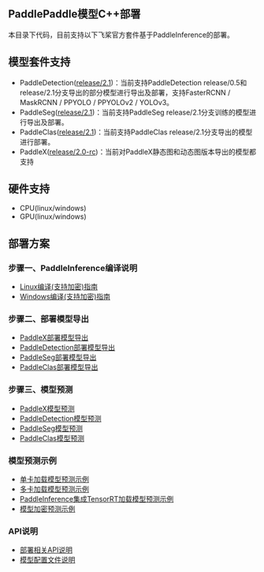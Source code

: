 ## PaddlePaddle模型C++部署

本目录下代码，目前支持以下飞桨官方套件基于PaddleInference的部署。

## 模型套件支持
- PaddleDetection([release/2.1](https://github.com/PaddlePaddle/PaddleDetection/tree/release/2.1))：当前支持PaddleDetection release/0.5和release/2.1分支导出的部分模型进行导出及部署，支持FasterRCNN / MaskRCNN / PPYOLO / PPYOLOv2 / YOLOv3。
- PaddleSeg([release/2.1](https://github.com/PaddlePaddle/PaddleSeg/tree/release/2.1))：当前支持PaddleSeg release/2.1分支训练的模型进行导出及部署。
- PaddleClas([release/2.1](https://github.com/PaddlePaddle/PaddleClas/tree/release/2.1))：当前支持PaddleClas release/2.1分支导出的模型进行部署。
- PaddleX([release/2.0-rc](https://github.com/PaddlePaddle/PaddleX))：当前对PaddleX静态图和动态图版本导出的模型都支持

## 硬件支持
- CPU(linux/windows)
- GPU(linux/windows)

## 部署方案
### 步骤一、PaddleInference编译说明
- [Linux编译(支持加密)指南](./docs/compile/paddle/linux.md)
- [Windows编译(支持加密)指南](./docs/compile/paddle/windows.md)

### 步骤二、部署模型导出
- [PaddleX部署模型导出](./docs/models/paddlex.md/#部署模型导出)
- [PaddleDetection部署模型导出](./docs/models/paddledetection.md/#部署模型导出)
- [PaddleSeg部署模型导出](./docs/models/paddleseg.md/#部署模型导出)
- [PaddleClas部署模型导出](./docs/models/paddleclas.md/#部署模型导出)

### 步骤三、模型预测
- [PaddleX模型预测](./docs/models/paddlex.md/#模型预测)
- [PaddleDetection模型预测](./docs/models/paddledetection.md/#模型预测)
- [PaddleSeg模型预测](./docs/models/paddleseg.md/#模型预测)
- [PaddleClas模型预测](./docs/models/paddleclas.md/#模型预测)




### 模型预测示例
- [单卡加载模型预测示例](./docs/demo/model_infer.md)
- [多卡加载模型预测示例](./docs/demo/multi_gpu_model_infer.md)
- [PaddleInference集成TensorRT加载模型预测示例](./docs/demo/tensorrt_infer.md)
- [模型加密预测示例](./docs/demo/decrypt_infer.md)

### API说明

- [部署相关API说明](./docs/apis/model.md)
- [模型配置文件说明](./docs/apis/yaml.md)

